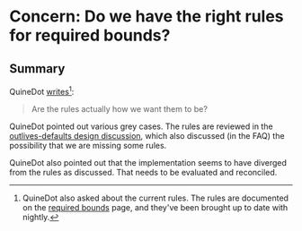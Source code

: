 # Concern: Do we have the right rules for required bounds?

## Summary

QuineDot [writes](https://github.com/rust-lang/rust/pull/96709#issuecomment-1120050703)[^footnote]:

> Are the rules actually how we want them to be? 

[^footnote]: QuineDot also asked about the current rules. The rules are documented on the [required bounds](../explainer/required_bounds.md) page, and they've been brought up to date with nightly.

QuineDot pointed out various grey cases. The rules are reviewed in the [outlives-defaults design discussion](../design-discussions/outlives-defaults.md), which also discussed (in the FAQ) the possibility that we are missing some rules.

QuineDot also pointed out that the implementation seems to have diverged from the rules as discussed. That needs to be evaluated and reconciled.